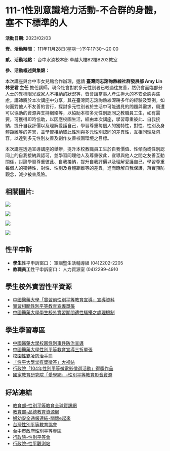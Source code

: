 # 111-1性別意識培力活動-不合群的身體，塞不下標準的人

**活動日期:** 2023/02/03

**壹、活動時間：** 111年11月28日(星期一)下午17:30～20:00

**貳、活動地點：** 台中水湳校本部 卓越大樓B2樓B202教室

**參、活動概述與集錦：**

本次講座與台中市女兒館合作辦理，邀請 **臺灣同志諮詢熱線社群發展部 Amy Lin 林昱君 主任** 擔任講師。現今社會對於多元性別者已較過往友善，然仍會面臨部分人士的異樣眼光或家人不接納的狀況等，皆會讓當事人產生極大的不安全感與焦慮。講師將於本次講座中分享，其在臺灣同志諮詢熱線深耕多年的經驗及案例，如何面對他人不友善的言行，探討多元性別者於生活中可能遇見的問題與需求，周遭可以協助的資源與支持網絡等，以協助本校多元性別認同之教職員工生，如有需要，可獲得即時協助，以因應校園生活，經由本次講座，學習尊重彼此、自我接納，提升自我評價以及理解愛護自己，學習尊重每個人的獨特性，對性、性別及身體距離等的差異，並學習接納彼此性別與多元性別認同的差異性，互相同理及包容，以達到多元性別友善及創作友善校園環境之目標。

本次講座透過宣導講座的舉辦，提升本校教職員工生於自我價值、性傾向或性別認同上的自我接納與認可，並學習同理他人及尊重彼此，宣導與他人之間之友善互動關係，討論學習尊重彼此、自我接納，提升自我評價以及理解愛護自己，學習尊重每個人的獨特性，對性、性別及身體距離等的差異，進而瞭解自我保護，落實預防觀念，減少被害風險。

## 相關圖片:

[![](https://gender-equality.cmu.edu.tw/sites/default/files/styles/large/public/LINE_ALBUM_111.11.28%E6%80%A7%E5%B9%B3%E8%AC%9B%E5%BA%A7-%E5%A5%B3%E5%85%92%E9%A4%A8_221130_8.jpg?itok=nii_YEkX)](https://gender-equality.cmu.edu.tw/sites/default/files/LINE_ALBUM_111.11.28%E6%80%A7%E5%B9%B3%E8%AC%9B%E5%BA%A7-%E5%A5%B3%E5%85%92%E9%A4%A8_221130_8.jpg)

[![](https://gender-equality.cmu.edu.tw/sites/default/files/styles/large/public/LINE_ALBUM_111.11.28%E6%80%A7%E5%B9%B3%E8%AC%9B%E5%BA%A7-%E5%A5%B3%E5%85%92%E9%A4%A8_221130_7.jpg?itok=zXoyGaso)](https://gender-equality.cmu.edu.tw/sites/default/files/styles/large/public/LINE_ALBUM_111.11.28%E6%80%A7%E5%B9%B3%E8%AC%9B%E5%BA%A7-%E5%A5%B3%E5%85%92%E9%A4%A8_221130_7.jpg)

[![](https://gender-equality.cmu.edu.tw/sites/default/files/styles/large/public/LINE_ALBUM_111.11.28%E6%80%A7%E5%B9%B3%E8%AC%9B%E5%BA%A7-%E5%A5%B3%E5%85%92%E9%A4%A8_221130_12.jpg?itok=SZtS1QYK)](https://gender-equality.cmu.edu.tw/sites/default/files/styles/large/public/LINE_ALBUM_111.11.28%E6%80%A7%E5%B9%B3%E8%AC%9B%E5%BA%A7-%E5%A5%B3%E5%85%92%E9%A4%A8_221130_12.jpg)

[![](https://gender-equality.cmu.edu.tw/sites/default/files/styles/large/public/LINE_ALBUM_1111128%E6%80%A7%E5%B9%B3%E8%AC%9B%E5%BA%A7_221130_9.jpg?itok=LtbCnHgk)](https://gender-equality.cmu.edu.tw/sites/default/files/styles/large/public/LINE_ALBUM_1111128%E6%80%A7%E5%B9%B3%E8%AC%9B%E5%BA%A7_221130_9.jpg)

## 性平申訴

- **學生**性平申訴窗口： 軍訓暨生活輔導組 (04)2202-2205   
- **教職員工**性平申訴窗口： 人力資源室 (04)2299-4910

## 學生校外實習性平資源

- [中國醫藥大學「實習前性別平等教育宣導」宣導資料](https://drive.google.com/drive/folders/1SpNUeS4_owCzbKxhg6lnPlhcaKi4uiMV?usp=sharing)
- [實習相關性別平等教育宣導單張](/sites/default/files/%E5%AF%A6%E7%BF%92%E5%89%8D%E6%80%A7%E9%A8%B7%E6%93%BE%E9%98%B2%E6%B2%BB%E5%AE%A3%E5%B0%8E%E6%95%99%E8%82%B2-%E5%96%AE%E5%BC%B5%EF%BC%88%E5%8F%AF%E6%94%BE%E5%9C%A8%E5%AF%A6%E7%BF%92%E6%89%8B%E5%86%8A%E6%88%96%E6%B5%B7%E5%A0%B1%EF%BC%89.pdf)
- [中國醫藥大學學生校外實習期間遭性騷擾之處理機制](/sites/default/files/%E4%B8%AD%E5%9C%8B%E9%86%AB%E8%97%A5%E5%A4%A7%E5%AD%B8%20%E5%AD%B8%E7%94%9F%E6%A0%A1%E5%A4%96%E5%AF%A6%E7%BF%92%E6%9C%9F%E9%96%93%E9%81%AD%E6%80%A7%E9%A8%B7%E6%93%BE%E4%B9%8B%E8%99%95%EF%A7%A4%E6%A9%9F%E5%88%B6.pdf)

## 學生學習專區

- [中國醫藥大學校園性別事件防治宣導](https://drive.google.com/file/d/1-oSZtlNaadXbM5IwuNGsqBZktnF1_RhE/view?usp=drive_link)
- [中國醫藥大學性別平等教育宣導三折單張](/sites/default/files/113%E5%AD%B8%E5%B9%B4%E5%BA%A6%E6%80%A7%E5%B9%B3%E5%AE%A3%E5%B0%8E%E5%96%AE%E5%BC%B5%20%28A4%20%28%E6%A9%AB%E5%BC%8F%29%29%20%281%29.pdf)
- [校園性霸凌防治手冊](http://gender-equality.cmu.edu.tw/sites/default/files/%E6%80%A7%E5%88%A5%E9%9B%B6%E9%9C%B8%E5%87%8C-%E6%A0%A1%E5%9C%92%E6%80%A7%E9%9C%B8%E5%87%8C%E9%98%B2%E6%B2%BB%E6%89%8B%E5%86%8A.pdf)
- [「性平大學堂有獎徵答」大補帖](http://gender-equality.cmu.edu.tw/sites/default/files/%E3%80%8C%E6%80%A7%E5%B9%B3%E5%A4%A7%E5%AD%B8%E5%A0%82%E6%9C%89%E7%8D%8E%E5%BE%B5%E7%AD%94%E3%80%8D%E5%A4%A7%E8%A3%9C%E5%B8%96.pdf)
- [行政院「104年性別平等微電影徵選活動」得獎作品](http://www.gec.ey.gov.tw/News_Content.aspx?n=4F80950EF52341B3&s=95A2A2FC4D963C33)
- [國家教育研究院「愛學網」-性別平等教育影音資源](https://stv.moe.edu.tw/co_stv.php?cat=106693&c=106700)

## 好站連結

- [教育部-性別平等教育全球資訊網](https://www.gender.edu.tw/web/index.php/home/index)
- [教育部-品德教育資源網](http://ce.naer.edu.tw/)
- [婦幼安全通報連結-關懷e起來](http://ecare.mohw.gov.tw/)
- [台灣性別平等教育協會](https://www.tgeea.org.tw/)
- [台中市政府性別平等專區](https://ge.taichung.gov.tw/home.aspx)
- [行政院-性別平等會](https://www.gec.ey.gov.tw/Default.aspx)
- [行政院-性平觀測站](http://geo.ey.gov.tw/)
<!-- tcd_original_link https://gender-equality.cmu.edu.tw/zh-hant/node/290 -->
